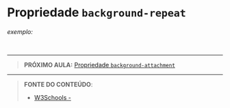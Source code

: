 # Propriedade `background-repeat`





###### exemplo:

``` css
```





***

> **PRÓXIMO AULA:** [Propriedade `background-attachment`](../3.4-background-attachment)

***


> **FONTE DO CONTEÚDO**:
>
> - [W3Schools - ]()
